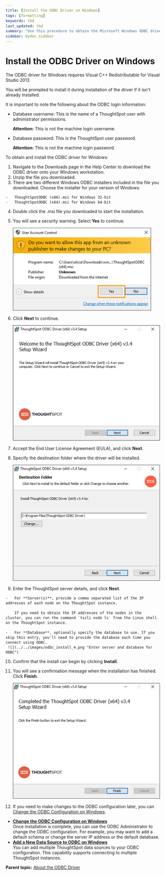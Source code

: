 ```yaml
---
title: [Install the ODBC Driver on Windows]
tags: [formatting]
keywords: tbd
last_updated: tbd
summary: "Use this procedure to obtain the Microsoft Windows ODBC driver and install it."
sidebar: mydoc_sidebar
---
```

# Install the ODBC Driver on Windows

The ODBC driver for Windows requires Visual C++ Redistributable for Visual Studio 2013

You will be prompted to install it during installation of the driver if it isn't already installed.

It is important to note the following about the ODBC login information:

-   Database username: This is the name of a ThoughtSpot user with administrator permissions.

    **Attention:** This is not the machine login username.

-   Database password: This is the ThoughtSpot user password.

    **Attention:** This is not the machine login password.


To obtain and install the ODBC driver for Windows:

1.   Navigate to the Downloads page in the Help Center to download the ODBC driver onto your Windows workstation.
2.   Unzip the file you downloaded.
3.   There are two different Windows ODBC installers included in the file you downloaded. Choose the installer for your version of Windows:

    -   ThoughtSpotODBC (x86).msi for Windows 32-bit
    -   ThoughtSpotODBC (x64).msi for Windows 64-bit
4.   Double click the .msi file you downloaded to start the installation.
5.   You will see a security warning. Select **Yes** to continue.

     ![](../../images/windows_ODBC_install.png "Allow the ODBC Installer to run")

6.   Click **Next** to continue.

     ![](../../images/odbc_install_1.png "The ODBC Installer")

7.   Accept the End User License Agreement (EULA), and click **Next**.
8.   Specify the destination folder where the driver will be installed.

     ![](../../images/odbc_install_3.png "Enter the destination folder")

9.   Enter the ThoughtSpot server details, and click **Next**.

    -   For **Server(s)**, provide a comma separated list of the IP addresses of each node on the ThoughtSpot instance.

        If you need to obtain the IP addresses of the nodes in the cluster, you can run the command `tscli node ls` from the Linux shell on the ThoughtSpot instance.

    -   For **Database**, optionally specify the database to use. If you skip this entry, you'll need to provide the database each time you connect using ODBC.
     ![](../../images/odbc_install_4.png "Enter server and database for ODBC")

10.  Confirm that the install can begin by clicking **Install**.
11.  You will see a confirmation message when the installation has finished. Click **Finish**.

     ![](../../images/odbc_install_6_install_completed.png "Installation was successful")

12.  If you need to make changes to the ODBC configuration later, you can [Change the ODBC Configuration on Windows](change_odbc_windows.html#).

-   **[Change the ODBC Configuration on Windows](../../data_integration/clients/change_odbc_windows.html)**  
Once installation is complete, you can use the ODBC Administrator to change the ODBC configuration. For example, you may want to add a default schema or change the server IP address or the default database.
-   **[Add a New Data Source to ODBC on Windows](../../data_integration/clients/add_new_ODBC_source_windows.html)**  
You can add multiple ThoughtSpot data sources to your ODBC configuration. This capability supports connecting to multiple ThoughtSpot instances.

**Parent topic:** [About the ODBC Driver](../../data_integration/clients/about_odbc.html)
